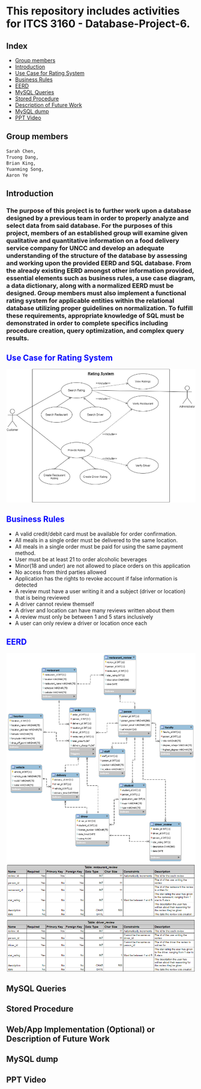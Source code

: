 # This repository includes activities for ITCS 3160 - Database-Project-6.

## Index
* [Group members](#Group-members)
* [Introduction](#Introduction)
* [Use Case for Rating System](#Use-Case-for-Rating-System)
* [Business Rules](#Business-Rules)
* [EERD](#EERD)
* [MySQL Queries](#MySQL-Queries)
* [Stored Procedure](#Stored-Procedure)
* [Description of Future Work](#Description-of-Future-Work)
* [MySQL dump](#MySQL-dump)
* [PPT Video](#PPT-Video)

## Group members
    Sarah Chen,
    Truong Dang,
    Brian King,
    Yuanming Song,
    Aaron Ye
    
## Introduction
### The purpose of this project is to further work upon a database designed by a previous team in order to properly analyze and select data from said database. For the purposes of this project, members of an established group will examine given qualitative and quantitative information on a food delivery service company for UNCC and develop an adequate understanding of the structure of the database by assessing and working upon the provided EERD and SQL database. From the already existing EERD amongst other information provided, essential elements such as business rules, a use case diagram, a data dictionary, along with a normalized EERD must be designed. Group members must also implement a functional rating system for applicable entities within the relational database utilizing proper guidelines on normalization. To fulfill these requirements, appropriate knowledge of SQL must be demonstrated in order to complete specifics including procedure creation, query optimization, and complex query results.

## <span style="color:blue">Use Case for Rating System</span>
![](Project%20Use%20Case%20Diagram%20(1).jpg)

## <span style="color:blue">Business Rules</span>
* A valid credit/debit card must be available for order confirmation.
* All meals in a single order must be delivered to the same location. 
* All meals in a single order must be paid for using the same payment method.
* User must be at least 21 to order alcoholic beverages
* Minor(18 and under) are not allowed to place orders on this application
* No access from third parties allowed
* Application has the rights to revoke account if false information is detected
* A review must have a user writing it and a subject (driver or location) that is being reviewed
* A driver cannot review themself
* A driver and location can have many reviews written about them
* A review must only be between 1 and 5 stars inclusively
* A user can only review a driver or location once each

## <span style="color:blue">EERD</span>
![](Project_EERD.png)
![](Data_Dictionary.PNG)

## MySQL Queries
## Stored Procedure
## Web/App Implementation (Optional) or Description of Future Work
## MySQL dump
## PPT Video
